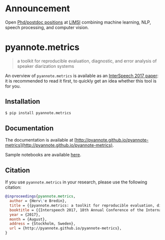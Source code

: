 # Announcement
Open [Phd/postdoc positions](https://mycore.core-cloud.net/public.php?service=files&t=2b5f5a79d24ac81c3b3c371fcd80734b) at [LIMSI](https://www.limsi.fr/en/) combining machine learning, NLP, speech processing, and computer vision. 


# pyannote.metrics

> a toolkit for reproducible evaluation, diagnostic, and error analysis of speaker diarization systems

An overview of `pyannote.metrics` is available as an [InterSpeech 2017 paper](docs/pyannote-metrics.pdf): it is recommended to read it first, to quickly get an idea whether this tool is for you.

## Installation

```bash
$ pip install pyannote.metrics
```

## Documentation

The documentation is available at [http://pyannote.github.io/pyannote-metrics](http://pyannote.github.io/pyannote-metrics).

Sample notebooks are available [here](http://nbviewer.ipython.org/github/pyannote/pyannote-metrics/blob/master/notebooks/index.ipynb).

## Citation

If you use `pyannote.metrics` in your research, please use the following citation:

```bibtex
@inproceedings{pyannote.metrics,
  author = {Herv\'e Bredin},
  title = {{pyannote.metrics: a toolkit for reproducible evaluation, diagnostic, and error analysis of speaker diarization systems}},
  booktitle = {{Interspeech 2017, 18th Annual Conference of the International Speech Communication Association}},
  year = {2017},
  month = {August},
  address = {Stockholm, Sweden},
  url = {http://pyannote.github.io/pyannote-metrics},
}
```
